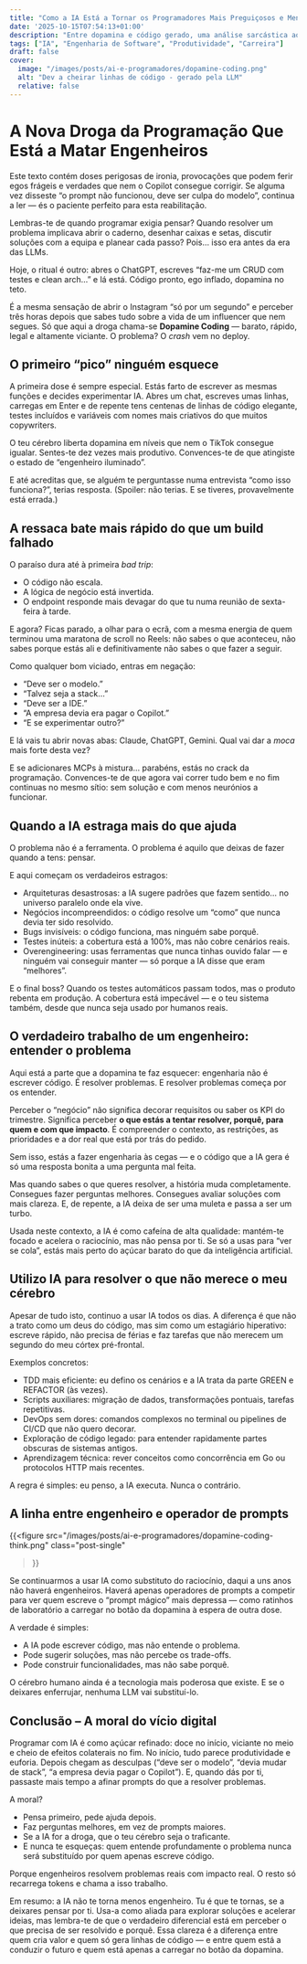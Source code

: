 ```yaml
---
title: "Como a IA Está a Tornar os Programadores Mais Preguiçosos e Menos Engenheiros"
date: '2025-10-15T07:54:13+01:00'
description: "Entre dopamina e código gerado, uma análise sarcástica ao vício moderno dos devs e ao risco de esquecer a parte mais importante que é utilizar o cérebro."
tags: ["IA", "Engenharia de Software", "Produtividade", "Carreira"]
draft: false
cover:
  image: "/images/posts/ai-e-programadores/dopamine-coding.png"
  alt: "Dev a cheirar linhas de código - gerado pela LLM"
  relative: false
---
```


# A Nova Droga da Programação Que Está a Matar Engenheiros

Este texto contém doses perigosas de ironia, provocações que podem ferir egos frágeis e verdades que nem o Copilot consegue corrigir. Se alguma vez disseste “o prompt não funcionou, deve ser culpa do modelo”, continua a ler — és o paciente perfeito para esta reabilitação.

Lembras-te de quando programar exigia pensar? Quando resolver um problema implicava abrir o caderno, desenhar caixas e setas, discutir soluções com a equipa e planear cada passo? Pois… isso era antes da era das LLMs.

Hoje, o ritual é outro: abres o ChatGPT, escreves “faz-me um CRUD com testes e clean arch…” e lá está. Código pronto, ego inflado, dopamina no teto.

É a mesma sensação de abrir o Instagram “só por um segundo” e perceber três horas depois que sabes tudo sobre a vida de um influencer que nem segues. Só que aqui a droga chama-se **Dopamine Coding** — barato, rápido, legal e altamente viciante. O problema? O *crash* vem no deploy.

## O primeiro “pico” ninguém esquece

A primeira dose é sempre especial. Estás farto de escrever as mesmas funções e decides experimentar IA. Abres um chat, escreves umas linhas, carregas em Enter e de repente tens centenas de linhas de código elegante, testes incluídos e variáveis com nomes mais criativos do que muitos copywriters.

O teu cérebro liberta dopamina em níveis que nem o TikTok consegue igualar.
Sentes-te dez vezes mais produtivo.
Convences-te de que atingiste o estado de “engenheiro iluminado”.

E até acreditas que, se alguém te perguntasse numa entrevista “como isso funciona?”, terias resposta. (Spoiler: não terias. E se tiveres, provavelmente está errada.)

## A ressaca bate mais rápido do que um build falhado

O paraíso dura até à primeira *bad trip*:

* O código não escala.
* A lógica de negócio está invertida.
* O endpoint responde mais devagar do que tu numa reunião de sexta-feira à tarde.

E agora? Ficas parado, a olhar para o ecrã, com a mesma energia de quem terminou uma maratona de scroll no Reels: não sabes o que aconteceu, não sabes porque estás ali e definitivamente não sabes o que fazer a seguir.

Como qualquer bom viciado, entras em negação:

* “Deve ser o modelo.”
* “Talvez seja a stack…”
* “Deve ser a IDE.”
* “A empresa devia era pagar o Copilot.”
* “E se experimentar outro?”

E lá vais tu abrir novas abas: Claude, ChatGPT, Gemini.
Qual vai dar a *moca* mais forte desta vez?

E se adicionares MCPs à mistura… parabéns, estás no crack da programação. Convences-te de que agora vai correr tudo bem e no fim continuas no mesmo sítio: sem solução e com menos neurónios a funcionar.

## Quando a IA estraga mais do que ajuda

O problema não é a ferramenta.
O problema é aquilo que deixas de fazer quando a tens: pensar.

E aqui começam os verdadeiros estragos:

* Arquiteturas desastrosas: a IA sugere padrões que fazem sentido… no universo paralelo onde ela vive.
* Negócios incompreendidos: o código resolve um “como” que nunca devia ter sido resolvido.
* Bugs invisíveis: o código funciona, mas ninguém sabe porquê.
* Testes inúteis: a cobertura está a 100%, mas não cobre cenários reais.
* Overengineering: usas ferramentas que nunca tinhas ouvido falar — e ninguém vai conseguir manter — só porque a IA disse que eram “melhores”.

E o final boss? Quando os testes automáticos passam todos, mas o produto rebenta em produção. A cobertura está impecável — e o teu sistema também, desde que nunca seja usado por humanos reais.

## O verdadeiro trabalho de um engenheiro: entender o problema

Aqui está a parte que a dopamina te faz esquecer: engenharia não é escrever código. É resolver problemas.
E resolver problemas começa por os entender.

Perceber o “negócio” não significa decorar requisitos ou saber os KPI do trimestre. Significa perceber **o que estás a tentar resolver, porquê, para quem e com que impacto**. É compreender o contexto, as restrições, as prioridades e a dor real que está por trás do pedido.

Sem isso, estás a fazer engenharia às cegas — e o código que a IA gera é só uma resposta bonita a uma pergunta mal feita.

Mas quando sabes o que queres resolver, a história muda completamente.
Consegues fazer perguntas melhores.
Consegues avaliar soluções com mais clareza.
E, de repente, a IA deixa de ser uma muleta e passa a ser um turbo.

Usada neste contexto, a IA é como cafeína de alta qualidade: mantém-te focado e acelera o raciocínio, mas não pensa por ti. Se só a usas para “ver se cola”, estás mais perto do açúcar barato do que da inteligência artificial.

## Utilizo IA para resolver o que não merece o meu cérebro

Apesar de tudo isto, continuo a usar IA todos os dias.
A diferença é que não a trato como um deus do código, mas sim como um estagiário hiperativo: escreve rápido, não precisa de férias e faz tarefas que não merecem um segundo do meu córtex pré-frontal.

Exemplos concretos:

* TDD mais eficiente: eu defino os cenários e a IA trata da parte GREEN e REFACTOR (às vezes).
* Scripts auxiliares: migração de dados, transformações pontuais, tarefas repetitivas.
* DevOps sem dores: comandos complexos no terminal ou pipelines de CI/CD que não quero decorar.
* Exploração de código legado: para entender rapidamente partes obscuras de sistemas antigos.
* Aprendizagem técnica: rever conceitos como concorrência em Go ou protocolos HTTP mais recentes.

A regra é simples: eu penso, a IA executa.
Nunca o contrário.

## A linha entre engenheiro e operador de prompts

{{<figure
src="/images/posts/ai-e-programadores/dopamine-coding-think.png"
class="post-single" 
>}}

Se continuarmos a usar IA como substituto do raciocínio, daqui a uns anos não haverá engenheiros.
Haverá apenas operadores de prompts a competir para ver quem escreve o “prompt mágico” mais depressa — como ratinhos de laboratório a carregar no botão da dopamina à espera de outra dose.

A verdade é simples:

* A IA pode escrever código, mas não entende o problema.
* Pode sugerir soluções, mas não percebe os trade-offs.
* Pode construir funcionalidades, mas não sabe porquê.

O cérebro humano ainda é a tecnologia mais poderosa que existe.
E se o deixares enferrujar, nenhuma LLM vai substituí-lo.

## Conclusão – A moral do vício digital

Programar com IA é como açúcar refinado: doce no início, viciante no meio e cheio de efeitos colaterais no fim.
No início, tudo parece produtividade e euforia. Depois chegam as desculpas (“deve ser o modelo”, “devia mudar de stack”, “a empresa devia pagar o Copilot”). E, quando dás por ti, passaste mais tempo a afinar prompts do que a resolver problemas.

A moral?

* Pensa primeiro, pede ajuda depois.
* Faz perguntas melhores, em vez de prompts maiores.
* Se a IA for a droga, que o teu cérebro seja o traficante.
* E nunca te esqueças: quem entende profundamente o problema nunca será substituído por quem apenas escreve código.

Porque engenheiros resolvem problemas reais com impacto real.
O resto só recarrega tokens e chama a isso trabalho.

Em resumo: a IA não te torna menos engenheiro. Tu é que te tornas, se a deixares pensar por ti. Usa-a como aliada para explorar soluções e acelerar ideias, mas lembra-te de que o verdadeiro diferencial está em perceber o que precisa de ser resolvido e porquê. Essa clareza é a diferença entre quem cria valor e quem só gera linhas de código — e entre quem está a conduzir o futuro e quem está apenas a carregar no botão da dopamina.

